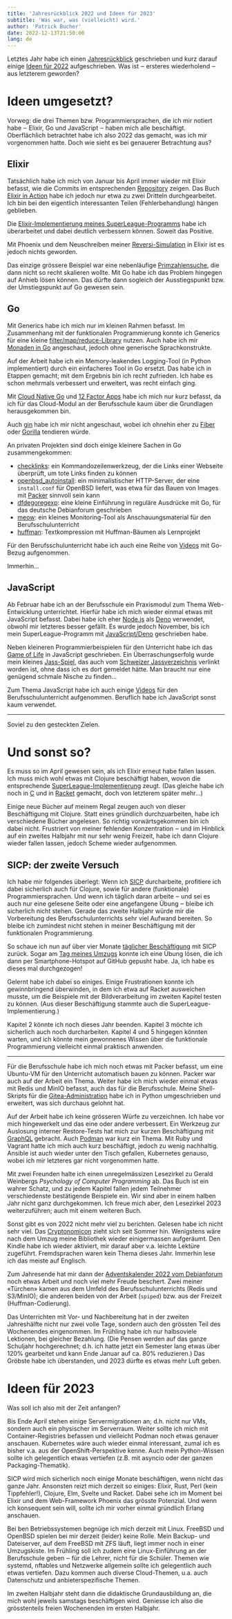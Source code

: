 ```yaml
---
title: 'Jahresrückblick 2022 und Ideen für 2023'
subtitle: 'Was war, was (vielleicht) wird.'
author: 'Patrick Bucher'
date: 2022-12-13T21:50:00
lang: de
---
```


Letztes Jahr habe ich einen
[Jahresrückblick](./2021-12-17-jahresrueckblick-2021.html) geschrieben und kurz
darauf einige [Ideen für 2022](./2021-12-31-ideen-fuer-2022.html)
aufgeschrieben. Was ist ‒ ersteres wiederholend ‒ aus letzterem geworden?

# Ideen umgesetzt?

Vorweg: die drei Themen bzw. Programmiersprachen, die ich mir notiert habe ‒
Elixir, Go und JavaScript ‒ haben mich alle beschäftigt. Oberflächlich
betrachtet habe ich also 2022 das gemacht, was ich mir vorgenommen hatte. Doch
wie sieht es bei genauerer Betrachtung aus?

## Elixir

Tatsächlich habe ich mich von Januar bis April immer wieder mit Elixir befasst,
wie die Commits im entsprechenden
[Repository](https://github.com/patrickbucher/elixir-basics) zeigen. Das Buch
[Elixir in
Action](https://www.manning.com/books/elixir-in-action-second-edition) habe ich
jedoch nur etwa zu zwei Dritteln durchgearbeitet. Ich bin bei den eigentlich
interessanten Teilen (Fehlerbehandlung) hängen geblieben.

Die 
[Elixir-Implementierung meines
SuperLeague-Programms](https://github.com/patrickbucher/superleague-polyglot/tree/master/superleague-elixir)
habe ich überarbeitet und dabei deutlich verbessern können. Soweit das Positive.

Mit Phoenix und dem Neuschreiben meiner
[Reversi-Simulation](https://github.com/patrickbucher/revergo) in Elixir ist es
jedoch nichts geworden.

Das einzige grössere Beispiel war eine nebenläufige
[Primzahlensuche](https://stackoverflow.com/q/71456020/6763074), die dann nicht
so recht skalieren wollte. Mit Go habe ich das Problem hingegen auf Anhieb lösen
können. Das dürfte dann sogleich der Ausstiegspunkt bzw. der Umstiegspunkt auf
Go gewesen sein.

## Go

Mit Generics habe ich mich nur im kleinen Rahmen befasst. Im Zusammenhang mit
der funktionalen Programmierung konnte ich Generics für eine kleine
[filter/map/reduce-Library](https://github.com/seantis/go-functools) nutzen.
Auch habe ich mir [Monaden in Go](./2022-11-05-towards-monads-in-go.html)
angeschaut, jedoch ohne generische Sprachkonstrukte.

Auf der Arbeit habe ich ein Memory-leakendes Logging-Tool (in Python
implementiert) durch ein einfacheres Tool in Go ersetzt. Das habe ich in Etappen
gemacht; mit dem Ergebnis bin ich recht zufrieden. Ich habe es schon mehrmals
verbessert und erweitert, was recht einfach ging.

Mit [Cloud Native
Go](https://www.oreilly.com/library/view/cloud-native-go/9781492076322/) und [12
Factor Apps](https://12factor.net/) habe ich mich nur kurz befasst, da ich für
das Cloud-Modul an der Berufsschule kaum über die Grundlagen herausgekommen bin.

Auch [gin](https://github.com/gin-gonic/gin) habe ich mir nicht angeschaut,
wobei ich ohnehin eher zu [Fiber](https://gofiber.io/) oder
[Gorilla](https://www.gorillatoolkit.org/) tendieren würde.

An privaten Projekten sind doch einige kleinere Sachen in Go zusammengekommen:

- [checklinks](https://github.com/patrickbucher/checklinks): ein
  Kommandozeilenwerkzeug, der die Links einer Webseite überprüft, um tote Links
  finden zu können
- [openbsd_autoinstall](https://github.com/patrickbucher/openbsd_autoinstall):
  ein minimalistischer HTTP-Server, der eine `install.conf` für OpenBSD liefert,
  was etwa für das Bauen von Images mit [Packer](https://www.packer.io/)
  sinnvoll sein kann
- [dfdegoregexp](https://github.com/patrickbucher/dfdegoregexp): eine kleine
  Einführung in reguläre Ausdrücke mit Go, für das deutsche Debianforum
  geschrieben
- [meow](https://github.com/patrickbucher/meow): ein kleines Monitoring-Tool als
  Anschauungsmaterial für den Berufsschulunterricht
- [huffman](https://github.com/patrickbucher/huffman): Textkompression mit
  Huffman-Bäumen als Lernprojekt

Für den Berufsschulunterricht habe ich auch eine Reihe von
[Videos](https://www.youtube.com/@m346pb/videos) mit Go-Bezug aufgenommen.

Immerhin…

## JavaScript

Ab Februar habe ich an der Berufsschule ein Praxismodul zum Thema
Web-Entwicklung unterrichtet. Hierfür habe ich mich wieder einmal etwas mit
JavaScript befasst. Dabei habe ich eher [Node.js](https://nodejs.org/en/) als
[Deno](https://deno.land/) verwendet, obwohl mir letzteres besser gefällt. Es
wurde jedoch November, bis ich mein SuperLeague-Programm mit
[JavaScript/Deno](https://github.com/patrickbucher/superleague-polyglot/tree/master/superleague-javascript)
geschrieben habe.

Neben kleineren Programmierbeispielen für den Unterricht habe ich das [Game of
Life](https://github.com/patrickbucher/js-game-of-life) in JavaScript
geschrieben. Ein Überraschungserfolg wurde mein kleines
[Jass-Spiel](https://github.com/patrickbucher/jassete), das auch vom
[Schweizer
Jassverzeichnis](https://jassverzeichnis.ch/online-jass-wettspiel-im-jass-stuebli/)
verlinkt worden ist, ohne dass ich es dort gemeldet hätte. Man braucht nur
eine genügend schmale Nische zu finden…

Zum Thema JavaScript habe ich auch einige
[Videos](https://www.youtube.com/@ipt6web-entwicklung264/videos) für den
Berufsschulunterricht aufgenommen. Beruflich habe ich JavaScript sonst kaum
verwendet.

---

Soviel zu den gesteckten Zielen.

# Und sonst so?

Es muss so im April gewesen sein, als ich Elixir erneut habe fallen lassen. Ich
muss mich wohl etwas mit Clojure beschäftigt haben, wovon die entsprechende
[SuperLeague-Implementierung](https://github.com/patrickbucher/superleague-polyglot/tree/master/superleague-clojure)
zeugt. (Das gleiche habe ich noch in
[C](https://github.com/patrickbucher/superleague-polyglot/tree/master/superleague-c)
und in
[Racket](https://github.com/patrickbucher/superleague-polyglot/tree/master/superleague-racket)
gemacht, doch von letzterem später mehr…)

Einige neue Bücher auf meinem Regal zeugen auch von dieser Beschäftigung mit
Clojure. Statt eines gründlich durchzuarbeiten, habe ich verschiedene Bücher
angelesen. So richtig vorwärtsgekommen bin ich dabei nicht. Frustriert von
meiner fehlenden Konzentration ‒ und im Hinblick auf ein zweites Halbjahr mit
nur sehr wenig Freizeit, habe ich dann Clojure wieder fallen lassen, jedoch
Scheme wieder aufgenommen.

## SICP: der zweite Versuch

Ich habe mir folgendes überlegt: Wenn ich
[SICP](https://mitpress.mit.edu/9780262510875/structure-and-interpretation-of-computer-programs/)
durcharbeite, profitiere ich dabei sicherlich auch für Clojure, sowie für andere
(funktionale) Programmiersprachen. Und wenn ich täglich daran arbeite ‒ und sei
es auch nur eine gelesene Seite oder eine angefangene Übung ‒ bleibe ich
sicherlich nicht stehen. Gerade das zweite Halbjahr würde mir die Vorbereitung
des Berufsschulunterrichts sehr viel Aufwand bereiten. So bleibe ich zumindest
nicht stehen in meiner Beschäftigung mit der funktionalen Programmierung.

So schaue ich nun auf über vier Monate [täglicher
Beschäftigung](https://github.com/patrickbucher/sicp/blob/master/diary.md) mit
SICP zurück. Sogar am [Tag meines
Umzugs](https://github.com/patrickbucher/sicp/blob/master/diary.md#2022-10-04-tu)
konnte ich eine Übung lösen, die ich dann per Smartphone-Hotspot auf GitHub
gepusht habe. Ja, ich habe es dieses mal durchgezogen!

Gelernt habe ich dabei so einiges. Einige Frustrationen konnte ich
gewinnbringend überwinden, in dem ich etwa auf Racket ausweichen musste, um die
Beispiele mit der Bildverarbeitung im zweiten Kapitel testen zu können. (Aus
dieser Beschäftigung stammte auch die SuperLeague-Implementierung.)

Kapitel 2 könnte ich noch dieses Jahr beenden. Kapitel 3 möchte ich sicherlich
auch noch durcharbeiten. Kapitel 4 und 5 hingegen könnten warten, und ich könnte
mein gewonnenes Wissen über die funktionale Programmierung vielleicht einmal
praktisch anwenden.

---

Für die Berufsschule habe ich mich noch etwas mit Packer befasst, um eine
Ubuntu-VM für den Unterricht automatisch bauen zu können. Packer war auch auf
der Arbeit ein Thema. Weiter habe ich mich wieder einmal etwas mit Redis und
MinIO befasst, auch das für die Berufsschule. Meine Shell-Skripts für die
[Gitea-Administration](https://github.com/patrickbucher?page=1&tab=repositories)
habe ich in Python umgeschrieben und erweitert, was sich durchaus gelohnt hat.

Auf der Arbeit habe ich keine grösseren Würfe zu verzeichnen. Ich habe vor mich
hingewerkelt und das eine oder andere verbessert. Ein Werkzeug zur Auslosung
interner Restore-Tests hat mich zur kurzen Beschäftigung mit
[GraphQL](https://graphql.org/) gebracht. Auch [Podman](https://podman.io/) war
kurz ein Thema. Mit Ruby und Vagrant hatte ich mich auch kurz beschäftigt,
jedoch zu wenig nachhaltig. Ansible ist auch wieder unter den Tisch gefallen,
Kubernetes genauso, wobei ich mir letzteres gar nicht vorgenommen hatte.

Mit zwei Freunden halte ich einen unregelmässizen Lesezirkel zu Gerald Weinbergs
_Psychology of Computer Programming_ ab. Das Buch ist ein wahrer Schatz, und zu
jedem Kapitel fallen jedem Teilnehmer verschiedenste bestätigende Beispiele ein.
Wir sind aber in einem halben Jahr nicht ganz durchgekommen. Ich freue mich
aber, den Lesezirkel 2023 weiterzuführen; auch mit einem weiteren Buch.

Sonst gibt es von 2022 nicht mehr viel zu berichten. Gelesen habe ich nicht sehr
viel. Das [Cryptonomicon](https://www.nealstephenson.com/cryptonomicon.html)
zieht sich seit Sommer hin. Wenigstens wäre nach dem Umzug meine Bibliothek
wieder einigermassen aufgeräumt. Den Kindle habe ich wieder aktiviert, mir
darauf aber v.a. leichte Lektüre zugeführt. Fremdsprachen waren kein Thema
dieses Jahr. Immerhin lese ich das meiste auf Englisch.

Zum Jahresende hat mir dann der [Adventskalender 2022 vom
Debianforum](https://wiki.debianforum.de/Adventskalender_2022) noch etwas Arbeit
und noch viel mehr Freude beschert. Zwei meiner «Türchen» kamen aus dem Umfeld
des Berufsschulunterrichts (Redis und S3/MinIO); die anderen beiden von der
Arbeit (`spiped`) bzw. aus der Freizeit (Huffman-Codierung).

Das Unterrichten mit Vor- und Nachbereitung hat in der zweiten Jahreshälfte
nicht nur zwei volle Tage, sondern auch den grössten Teil des Wochenendes
eingenommen. Im Frühling habe ich nur halbsoviele Lektionen, bei gleicher
Bezahlung. (Die Pensen werden auf das ganze Schuljahr hochgerechnet; d.h. ich
hatte jetzt ein Semester lang etwas über 120% gearbeitet und kann Ende Januar
auf ca. 80% reduzieren.) Das Gröbste habe ich überstanden, und 2023 dürfte es
etwas mehr Luft geben.

# Ideen für 2023

Was soll ich also mit der Zeit anfangen?

Bis Ende April stehen einige Servermigrationen an; d.h. nicht nur VMs, sondern
auch ein physischer im Serverraum. Weiter sollte ich mich mit
Container-Registries befassen und vielleicht Podman noch etwas genauer
anschauen. Kubernetes wäre auch wieder einmal interessant, zumal ich es bisher
v.a. aus der OpenShift-Perspektive kenne. Auch mein Python-Wissen sollte ich
gelegentlich etwas vertiefen (z.B. mit asyncio oder der ganzen
Packaging-Thematik).

SICP wird mich sicherlich noch einige Monate beschäftigen, wenn nicht das ganze
Jahr. Ansonsten reizt mich derzeit so einiges: Elixir, Rust, Perl (kein
Tippfehler!), Clojure, Elm, Svelte und Racket. Dabei sehe ich im Moment bei
Elixir und dem Web-Framework Phoenix das grösste Potenzial. Und wenn ich
konsequent sein will, sollte ich mir vorher einmal gründlich Erlang anschauen.

Bei ben Betriebssystemen begnüge ich mich derzeit mit Linux. FreeBSD und OpenBSD
spielen bei mir derzeit (leider) keine Rolle. Mein Backup- und Dateiserver, auf
dem FreeBSD mit ZFS läuft, liegt immer noch in einer Umzugskiste. Im Frühling
soll ich zudem eine Linux-Einführung an der Berufsschule geben ‒ für die Lehrer,
nicht für die Schüler. Themen wie systemd, nftables und Netzwerke allgemein
sollte ich gelegentlich auch etwas vertiefen. Dazu kommen auch diverse
Cloud-Themen, u.a. auch Datenschutz und anbieterspezifische Themen.

Im zweiten Halbjahr steht dann die didaktische Grundausbildung an, die mich wohl
jeweils samstags beschäftigen wird. Geniesse ich also die grösstenteils freien
Wochenenden im ersten Halbjahr.
